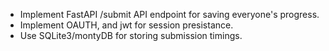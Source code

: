 * Implement FastAPI /submit API endpoint for saving everyone's progress.
* Implement OAUTH, and jwt for session presistance.
* Use SQLite3/montyDB for storing submission timings.
